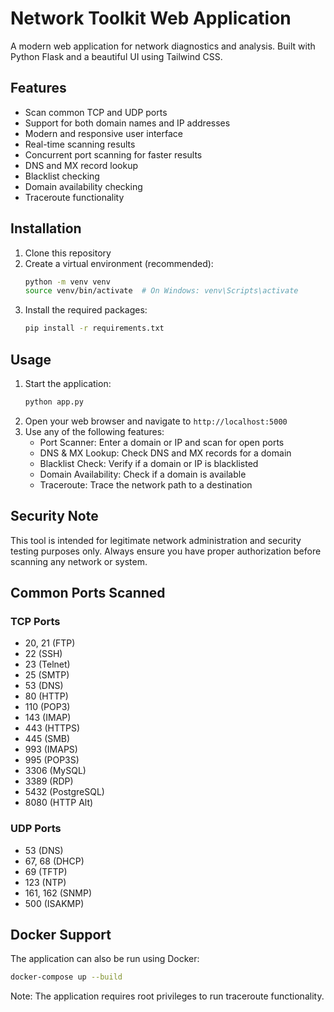 # Network Toolkit Web Application

A modern web application for network diagnostics and analysis. Built with Python Flask and a beautiful UI using Tailwind CSS.

## Features

- Scan common TCP and UDP ports
- Support for both domain names and IP addresses
- Modern and responsive user interface
- Real-time scanning results
- Concurrent port scanning for faster results
- DNS and MX record lookup
- Blacklist checking
- Domain availability checking
- Traceroute functionality

## Installation

1. Clone this repository
2. Create a virtual environment (recommended):
   ```bash
   python -m venv venv
   source venv/bin/activate  # On Windows: venv\Scripts\activate
   ```
3. Install the required packages:
   ```bash
   pip install -r requirements.txt
   ```

## Usage

1. Start the application:
   ```bash
   python app.py
   ```
2. Open your web browser and navigate to `http://localhost:5000`
3. Use any of the following features:
   - Port Scanner: Enter a domain or IP and scan for open ports
   - DNS & MX Lookup: Check DNS and MX records for a domain
   - Blacklist Check: Verify if a domain or IP is blacklisted
   - Domain Availability: Check if a domain is available
   - Traceroute: Trace the network path to a destination

## Security Note

This tool is intended for legitimate network administration and security testing purposes only. Always ensure you have proper authorization before scanning any network or system.

## Common Ports Scanned

### TCP Ports
- 20, 21 (FTP)
- 22 (SSH)
- 23 (Telnet)
- 25 (SMTP)
- 53 (DNS)
- 80 (HTTP)
- 110 (POP3)
- 143 (IMAP)
- 443 (HTTPS)
- 445 (SMB)
- 993 (IMAPS)
- 995 (POP3S)
- 3306 (MySQL)
- 3389 (RDP)
- 5432 (PostgreSQL)
- 8080 (HTTP Alt)

### UDP Ports
- 53 (DNS)
- 67, 68 (DHCP)
- 69 (TFTP)
- 123 (NTP)
- 161, 162 (SNMP)
- 500 (ISAKMP)

## Docker Support

The application can also be run using Docker:

```bash
docker-compose up --build
```

Note: The application requires root privileges to run traceroute functionality. 